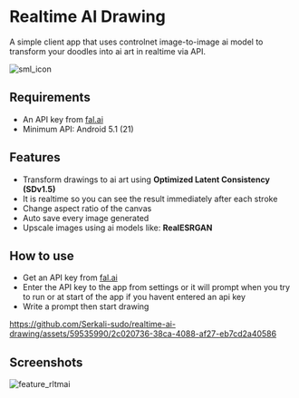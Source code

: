 # Realtime AI Drawing

A simple client app that uses controlnet image-to-image ai model to transform your doodles into ai art in realtime via API.

![sml_icon](https://github.com/Serkali-sudo/realtime-ai-drawing/assets/59535990/1ccfc856-8c49-4054-8bf4-333037fa31f4)

## Requirements
* An API key from [fal.ai](https://fal.ai/)
* Minimum API:  Android 5.1 (21)

## Features
* Transform drawings to ai art using  **Optimized Latent Consistency (SDv1.5)**
* It is realtime so you can see the result immediately after each stroke
* Change aspect ratio of the canvas
* Auto save every image generated
* Upscale images using ai models like: **RealESRGAN**

## How to use
* Get an API key from [fal.ai](https://fal.ai/)
* Enter the API key to the app from settings or it will prompt when you try to run or at start of the app if you havent entered an api key
* Write a prompt then start drawing

https://github.com/Serkali-sudo/realtime-ai-drawing/assets/59535990/2c020736-38ca-4088-af27-eb7cd2a40586

## Screenshots


![feature_rltmai](https://github.com/Serkali-sudo/realtime-ai-drawing/assets/59535990/b78cc178-1b9e-4250-a361-fc70d361ee47)

